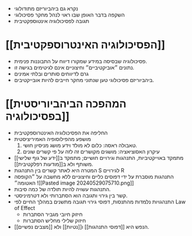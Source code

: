 - נקרא גם ביהביוריזם מתודולוגי
- השקפה בדבר האופן שבו ראוי לנהל מחקר פסיכולוגי
- תגובה לפסיכולוגיה אינטוספקטיבית
# [[הפסיכולוגיה האינטרוספקטיבית]]
- פסיכולוגיה שבסיסה במידע שמקורו דיווח על התבוננות פנימית. 
- נתונים ״אוביקטיביים״ וחיצוניים אינם לגיטימים בגישה זו. 
- גרם לדיווחים סותרים ובלתי אמינים
- ביהביוריזם פסיכולוגי טען שנתוני מחקר חייבים להיות אובייקטיבים.
# [[המהפכה הביהביוריסטית בפסיכולוגיה]]
- החליפה את הפסיכולוגיה האינטרוספקטיבית
- מושפע מהפילוסופיה האמיריציסטית
	1. טאבולה ראסה: כלום לא מולד וידע מושג מניסיון חושי.
	2. עיקרון האסוציאציה: מושגים מקושרים זה לזה על פי קשרים שונים
- מתמקד באוייקטיביות, התנהגות וגירויים חושיים; מתמקד ב[[ידע של גוף שלישי]] משותף ולא ב[[מודעות רפלקטיבית]].
- המטרה היא לאתר קשרים בין התנהגות S לגירויים R
- התנהגות מוסברת על ידי דפוסים כליים וחיצוניים ללא מחשבה על ״הקופסה האטומה״
![[Pasted image 20240529075710.png]]
- התנהגות עשויה להיות תולדה של כמה סיבות. 
- קשר בין גירוי ותגובה הוא הסתברותי ולא דטרמיניסטי. 
- התנהגויות נלמדות מהתנסות, דפוסי גירוי תגובה מתשנים במהלך החיים לפי Law of Effect
	- חיזוק חיובי מגביר הסתברות
	- חיזוק שלילי מחליש הסתברות
- הנפש היא [[דפוסי התנהגות]] ו[[נטיות]] ולא [[מצבים נפשיים]].